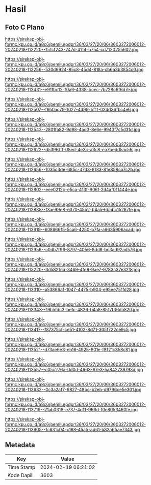 # Hasil

## Foto C Plano

https://sirekap-obj-formc.kpu.go.id/a8c6/pemilu/pdpr/36/03/27/20/06/3603272006012-20240218-112220--151cf243-247d-4114-b754-cd7120255602.jpg

https://sirekap-obj-formc.kpu.go.id/a8c6/pemilu/pdpr/36/03/27/20/06/3603272006012-20240218-112256--530d6924-85c8-45d4-818a-cb6a3b3854c0.jpg

https://sirekap-obj-formc.kpu.go.id/a8c6/pemilu/pdpr/36/03/27/20/06/3603272006012-20240218-112431--e911bc12-f0a6-4338-bcec-7b728c6f6d7e.jpg

https://sirekap-obj-formc.kpu.go.id/a8c6/pemilu/pdpr/36/03/27/20/06/3603272006012-20240218-112507--f9b0ac79-f027-4d99-bf11-024d36fbc4e6.jpg

https://sirekap-obj-formc.kpu.go.id/a8c6/pemilu/pdpr/36/03/27/20/06/3603272006012-20240218-112543--2801fa82-9d98-4ad3-8e6e-9943f7c5d31d.jpg

https://sirekap-obj-formc.kpu.go.id/a8c6/pemilu/pdpr/36/03/27/20/06/3603272006012-20240218-112622--d53961ff-08ed-4e3c-a3c8-ea7bedd5ac56.jpg

https://sirekap-obj-formc.kpu.go.id/a8c6/pemilu/pdpr/36/03/27/20/06/3603272006012-20240218-112656--1035c3de-685c-47d3-8183-81e858ca7c2b.jpg

https://sirekap-obj-formc.kpu.go.id/a8c6/pemilu/pdpr/36/03/27/20/06/3603272006012-20240218-112802--eee0212c-e5ca-413f-906f-2d4af011444e.jpg

https://sirekap-obj-formc.kpu.go.id/a8c6/pemilu/pdpr/36/03/27/20/06/3603272006012-20240218-112838--f3ae99e8-e370-45b2-b4a5-6b5bc15287fe.jpg

https://sirekap-obj-formc.kpu.go.id/a8c6/pemilu/pdpr/36/03/27/20/06/3603272006012-20240218-112919--608666f5-5ca6-4250-b7fa-a6635906acad.jpg

https://sirekap-obj-formc.kpu.go.id/a8c6/pemilu/pdpr/36/03/27/20/06/3603272006012-20240218-112956--c0db7f96-8797-4056-8dd8-bc3ad92ad576.jpg

https://sirekap-obj-formc.kpu.go.id/a8c6/pemilu/pdpr/36/03/27/20/06/3603272006012-20240218-113220--3d5821ca-3469-4fe9-9ae7-9783c37e32f8.jpg

https://sirekap-obj-formc.kpu.go.id/a8c6/pemilu/pdpr/36/03/27/20/06/3603272006012-20240218-113310--a53866a1-1047-4475-b904-e95ee751fd28.jpg

https://sirekap-obj-formc.kpu.go.id/a8c6/pemilu/pdpr/36/03/27/20/06/3603272006012-20240218-113343--19b5fdc3-befc-4826-b4a8-8517f36db820.jpg

https://sirekap-obj-formc.kpu.go.id/a8c6/pemilu/pdpr/36/03/27/20/06/3603272006012-20240218-113417--f87375cf-ce51-4102-8d71-305f722ce9c5.jpg

https://sirekap-obj-formc.kpu.go.id/a8c6/pemilu/pdpr/36/03/27/20/06/3603272006012-20240218-113521--d73ae6e3-eb16-4925-801e-f8121c358c81.jpg

https://sirekap-obj-formc.kpu.go.id/a8c6/pemilu/pdpr/36/03/27/20/06/3603272006012-20240218-113557--c05c276a-0d0d-4663-97e3-5a842739793d.jpg

https://sirekap-obj-formc.kpu.go.id/a8c6/pemilu/pdpr/36/03/27/20/06/3603272006012-20240218-113632--0c3a2af7-9827-48bc-b2eb-d9796ce5e301.jpg

https://sirekap-obj-formc.kpu.go.id/a8c6/pemilu/pdpr/36/03/27/20/06/3603272006012-20240218-113719--21ab0318-e737-4d11-966d-f0e8053460fe.jpg

https://sirekap-obj-formc.kpu.go.id/a8c6/pemilu/pdpr/36/03/27/20/06/3603272006012-20240218-113805--1c631c04-c188-45a5-ad61-b82a65ae7343.jpg


## Metadata

| Key        | Value               |
| ---------- | ------------------- |
| Time Stamp | 2024-02-19 06:21:02 |
| Kode Dapil | 3603                |



